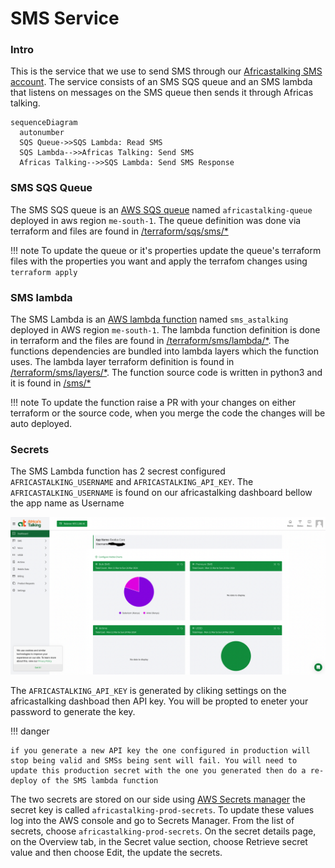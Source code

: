 # SMS Service

### Intro

This is the service that we use to send SMS through our [Africastalking SMS account](https://africastalking.com/).
The service consists of an SMS SQS queue and an SMS lambda that listens on messages
on the SMS queue then sends it through Africas talking.

``` mermaid
sequenceDiagram
  autonumber
  SQS Queue->>SQS Lambda: Read SMS
  SQS Lambda-->>Africas Talking: Send SMS
  Africas Talking-->>SQS Lambda: Send SMS Response
```

### SMS SQS Queue

The SMS SQS queue is an [AWS SQS queue](https://aws.amazon.com/sqs/) named `africastalking-queue` deployed in aws region `me-south-1`. The queue definition was done via terraform and files are found in [/terraform/sqs/sms/*](https://github.com/Exodus-Mobility/dw-backend/tree/main/terraform/sqs/sms)

!!! note
    To update the queue or it's properties update the queue's terraform files with the properties you want and apply the terrafom changes using `terraform apply`

### SMS lambda

The SMS Lambda is an [AWS lambda function](https://aws.amazon.com/pm/lambda/) named `sms_astalking` deployed in AWS region `me-south-1`. The lambda function definition is done in terraform and the files are found in [/terraform/sms/lambda/*](https://github.com/Exodus-Mobility/dw-backend/tree/main/terraform/sms/lambda). The functions dependencies are bundled into lambda layers which the function uses. The lambda layer terraform definition is found in [/terraform/sms/layers/*](https://github.com/Exodus-Mobility/dw-backend/tree/main/terraform/sms/layers). The function source code is written in python3 and it is found in [/sms/*](https://github.com/Exodus-Mobility/dw-backend/tree/main/sms)


!!! note
    To update the function raise a PR with your changes on either terraform or the source code, when you merge the code the changes will be auto deployed.


### Secrets

The SMS Lambda function has 2 secrest configured `AFRICASTALKING_USERNAME` and `AFRICASTALKING_API_KEY`. The `AFRICASTALKING_USERNAME` is found on our africastalking dashboard bellow the app name as Username

![image](assets/images/africastalking_dashboad.png)

The `AFRICASTALKING_API_KEY` is generated by cliking settings on the africastalking dashboad then API key. You will be propted to eneter your password to generate the key.

!!! danger

    if you generate a new API key the one configured in production will stop being valid and SMSs being sent will fail. You will need to update this production secret with the one you generated then do a re-deploy of the SMS lambda function


The two secrets are stored on our side using [AWS Secrets manager](https://aws.amazon.com/secrets-manager/) the secret key is called `africastalking-prod-secrets`. To update these values log into the AWS console and go to  Secrets Manager. From the list of secrets, choose `africastalking-prod-secrets`. On the secret details page, on the Overview tab, in the Secret value section, choose Retrieve secret value and then choose Edit, the update the secrets.

